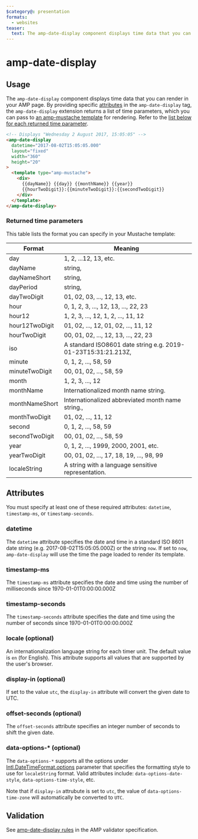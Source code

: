 ```yaml
---
$category@: presentation
formats:
  - websites
teaser:
  text: The amp-date-display component displays time data that you can render in your AMP page.
---
```


<!--
Copyright 2019 The AMP HTML Authors. All Rights Reserved.

Licensed under the Apache License, Version 2.0 (the "License");
you may not use this file except in compliance with the License.
You may obtain a copy of the License at

      http://www.apache.org/licenses/LICENSE-2.0

Unless required by applicable law or agreed to in writing, software
distributed under the License is distributed on an "AS-IS" BASIS,
WITHOUT WARRANTIES OR CONDITIONS OF ANY KIND, either express or implied.
See the License for the specific language governing permissions and
limitations under the License.
-->

# amp-date-display

## Usage

The `amp-date-display` component displays time data that you can render in your
AMP page. By providing specific [attributes](#attributes) in the
`amp-date-display` tag, the `amp-date-display` extension returns a list of time
parameters, which you can pass to
[an amp-mustache template](../../amp-mustache/amp-mustache.md)
for rendering. Refer to the
[list below for each returned time parameter](#returned-time-parameters).

```html
<!-- Displays "Wednesday 2 August 2017, 15:05:05" -->
<amp-date-display
  datetime="2017-08-02T15:05:05.000"
  layout="fixed"
  width="360"
  height="20"
>
  <template type="amp-mustache">
    <div>
      {{dayName}} {{day}} {{monthName}} {{year}}
      {{hourTwoDigit}}:{{minuteTwoDigit}}:{{secondTwoDigit}}
    </div>
  </template>
</amp-date-display>
```

### Returned time parameters

This table lists the format you can specify in your Mustache template:

| Format         | Meaning                                                       |
| -------------- | ------------------------------------------------------------- |
| day            | 1, 2, ...12, 13, etc.                                         |
| dayName        | string,                                                       |
| dayNameShort   | string,                                                       |
| dayPeriod      | string,                                                       |
| dayTwoDigit    | 01, 02, 03, ..., 12, 13, etc.                                 |
| hour           | 0, 1, 2, 3, ..., 12, 13, ..., 22, 23                          |
| hour12         | 1, 2, 3, ..., 12, 1, 2, ..., 11, 12                           |
| hour12TwoDigit | 01, 02, ..., 12, 01, 02, ..., 11, 12                          |
| hourTwoDigit   | 00, 01, 02, ..., 12, 13, ..., 22, 23                          |
| iso            | A standard ISO8601 date string e.g. 2019-01-23T15:31:21.213Z, |
| minute         | 0, 1, 2, ..., 58, 59                                          |
| minuteTwoDigit | 00, 01, 02, ..., 58, 59                                       |
| month          | 1, 2, 3, ..., 12                                              |
| monthName      | Internationalized month name string.                          |
| monthNameShort | Internationalized abbreviated month name string.,             |
| monthTwoDigit  | 01, 02, ..., 11, 12                                           |
| second         | 0, 1, 2, ..., 58, 59                                          |
| secondTwoDigit | 00, 01, 02, ..., 58, 59                                       |
| year           | 0, 1, 2, ..., 1999, 2000, 2001, etc.                          |
| yearTwoDigit   | 00, 01, 02, ..., 17, 18, 19, ..., 98, 99                      |
| localeString   | A string with a language sensitive representation.            |

## Attributes

You must specify at least one of these required attributes: `datetime`,
`timestamp-ms`, or `timestamp-seconds`.

### datetime

The `datetime` attribute specifies the date and time in a standard ISO 8601 date
string (e.g. 2017-08-02T15:05:05.000Z) or the string `now`. If set to `now`,
`amp-date-display` will use the time the page loaded to render its template.

### timestamp-ms

The `timestamp-ms` attribute specifies the date and time using the number of
milliseconds since 1970-01-01T0:00:00.000Z

### timestamp-seconds

The `timestamp-seconds` attribute specifies the date and time using the number
of seconds since 1970-01-01T0:00:00.000Z

### locale (optional)

An internationalization language string for each timer unit. The default value
is `en` (for English). This attribute supports all values that are supported by
the user's browser.

### display-in (optional)

If set to the value `utc`, the `display-in` attribute will convert the given
date to UTC.

### offset-seconds (optional)

The `offset-seconds` attribute specifies an integer number of seconds to shift
the given date.

### data-options-\* (optional)

The `data-options-*` supports all the options under [Intl.DateTimeFormat.options](https://developer.mozilla.org/en-US/docs/Web/JavaScript/Reference/Global_Objects/Intl/DateTimeFormat/DateTimeFormat#parameters)
parameter that specifies the formatting style to use for `localeString` format.
Valid attributes include: `data-options-date-style`, `data-options-time-style`, etc.

Note that if `display-in` attrubute is set to `utc`, the value of
`data-options-time-zone` will automatically be converted to `UTC`.

## Validation

See [amp-date-display rules](../validator-amp-date-display.protoascii) in the AMP validator specification.
